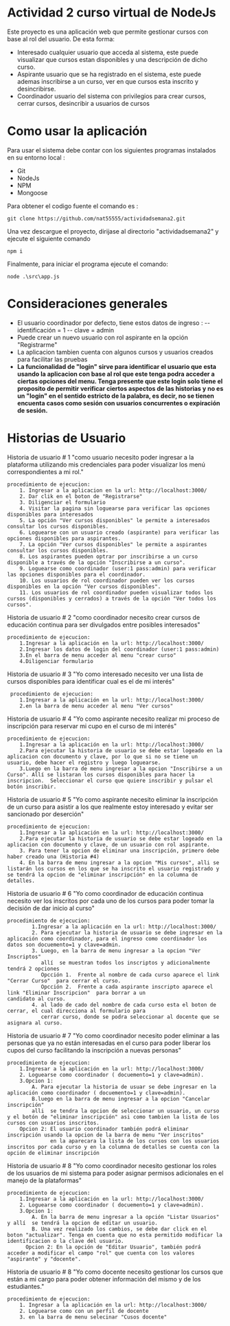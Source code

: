 # Actividad 2 curso virtual de NodeJs

Este proyecto es una aplicación web que permite gestionar cursos con base al rol del usuario. De esta forma:

- Interesado cualquier usuario que acceda al sistema, este puede visualizar que cursos estan disponibles y una descripción de dicho curso.
- Aspirante usuario que se ha registrado en el sistema, este puede ademas inscribirse a un curso, ver en que cursos esta inscrito y desincribirse.
- Coordinador usuario del sistema con privilegios para crear cursos, cerrar cursos, desincribir a usuarios de cursos

# Como usar la aplicación

Para usar el sistema debe contar con los siguientes programas instalados en su entorno local :

- Git
- NodeJs
- NPM
- Mongoose

Para obtener el codigo fuente el comando es :

	git clone https://github.com/nat55555/actividadsemana2.git
	
Una vez descargue el proyecto, dirijase al directorio "actividadsemana2" y ejecute el siguiente comando

	npm i

Finalmente, para iniciar el programa ejecute el comando: 

	node .\src\app.js
	
# Consideraciones generales

- El usuario coordinador por defecto, tiene estos datos de ingreso :
-- identificación = 1
-- clave = admin
- Puede crear un nuevo usuario con rol aspirante en la opción "Registrarme"
- La aplicacion tambien cuenta con algunos cursos y usuarios creados para facilitar las pruebas
- **La funcionalidad de "login" sirve para identificar el usuario que esta usando la aplicacion con base al rol que este tenga podra acceder a ciertas opciones del menu.
Tenga presente que este login solo tiene el proposito de permitir verificar ciertos aspectos de las historias y no es un "login" en el sentido estricto de la palabra, es decir,
no se tienen encuenta casos como sesión con usuarios concurrentes o expiración de sesión.**


# Historias de Usuario

Historia de usuario # 1
	"como usuario necesito poder ingresar a la plataforma utilizando mis credenciales para poder
	visualizar los menú correspondientes a mi rol."

	procedimiento de ejecucion:
		1. Ingresar a la aplicacion en la url: http://localhost:3000/
		2. Dar clik en el boton de "Registrarse"
		3. Diligenciar el formulario
		4. Visitar la pagina sin loguearse para verificar las opciones disponibles para interesados
		5. La opción "Ver cursos disponibles" le permite a interesados consultar los cursos disponibles.
		6. Loguearse con un usuario creado (aspirante) para verificar las opciones disponibles para aspirantes.
		7. La opción "Ver cursos disponibles" le permite a aspirantes consultar los cursos disponibles.		
		8. Los aspirantes pueden optrar por inscribirse a un curso disponible a través de la opción "Inscribirse a un curso".
		9. Loguearse como coordinador (user:1 pass:admin) para verificar las opciones disponibles para el coordinador.
		10. Los usuarios de rol coordinador pueden ver los cursos disponibles en la opción "Ver cursos disponibles".
		11. Los usuarios de rol coordinador pueden visualizar todos los cursos (disponibles y cerrados) a través de la opción "Ver todos los cursos".
 
Historia de usuario # 2
	"como coordinador necesito crear cursos de educación continua para ser divulgados entre posibles
	interesados"

	procedimiento de ejecucion:
		1.Ingresar a la aplicación en la url: http://localhost:3000/
		2.Ingresar los datos de login del coordinador (user:1 pass:admin)
		3.En el barra de menu acceder al menu "crear curso"
		4.Diligenciar formulario

Historia de usuario # 3
	"Yo como interesado necesito ver una lista de cursos disponibles para identificar cual es el de mi
     interés"

     procedimiento de ejecucion:
		1.Ingresar a la aplicación en la url: http://localhost:3000/
     	2.en la barra de menu acceder al menu "Ver cursos"

Historia de usuario # 4 
	"Yo como aspirante necesito realizar mi proceso de inscripción para reservar mi cupo en el curso
         de mi interés"

	procedimiento de ejecucion:
		1.Ingresar a la aplicación en la url: http://localhost:3000/
		2.Para ejecutar la historia de usuario se debe estar logeado en la aplicacion con documento y clave, por lo que si no se tiene un usuario, debe hacer el registro y luego loguearse.
		3.Luego en la barra de menu ingresar a la opcion "Inscribirse a un Curso". Allí se listaran los cursos disponibles para hacer la inscripcion.  Seleccionar el curso que quiere inscribir y pulsar el botón inscribir.

Historia de usuario # 5 
	"Yo como aspirante necesito eliminar la inscripción de un curso para asistir a los que realmente
	estoy interesado y evitar ser sancionado por deserción"

	procedimiento de ejecucion:
		1.Ingresar a la aplicación en la url: http://localhost:3000/	
		2.Para ejecutar la historia de usuario se debe estar logeado en la aplicacion con documento y clave, de un usuario con rol aspirante.
		3. Para tener la opcion de eliminar una inscripción, primero debe haber creado una (Historia #4)
		4. En la barra de menu ingresar a la opcion "Mis cursos", alli se listarán los cursos en los que se ha inscrito el usuario registrado y se tendrá la opcion de "eliminar inscripción" en la columna de detalles.

Historia de usuario # 6
	"Yo como coordinador de educación continua necesito ver los inscritos por cada uno de los cursos
         para poder tomar la decisión de dar inicio al curso"

	procedimiento de ejecucion:
			1.Ingresar a la aplicación en la url: http://localhost:3000/
			2. Para ejecutar la historia de usuario se debe ingresar en la aplicación como coordinador, para el ingreso como coordinador los datos son docuemento=1 y clave=admin.
			3. Luego, en la barra de menu ingresar a la opcion "Ver Inscriptos"
			   allí  se muestran todos los inscriptos y adicionalmente tendrá 2 opciones
			   Opcción 1.  Frente al nombre de cada curso aparece el link "Cerrar Curso"  para cerrar el curso.
			   Opcción 2.  Frente a cada aspirante inscripto aparece el link "Eliminar Inscripcion"  para borrar a un                                              candidato al curso.
			4. al lado de cado del nombre de cada curso esta el boton de cerrar, el cual direcciona al formulario para  
			   cerrar curso, donde se podra seleccionar al docente que se asignara al curso.


Historia de usuario # 7
	"Yo como coordinador necesito poder eliminar a las personas que ya no están interesadas en el
	curso para poder liberar los cupos del curso facilitando la inscripción a nuevas personas"

	procedimiento de ejecucion:
		1.Ingresar a la aplicación en la url: http://localhost:3000/
		2. Loguearse como coordinador ( docuemento=1 y clave=admin).
		3.Opcion 1:
			A. Para ejecutar la historia de usuar se debe ingresar en la aplicación como coordinador ( docuemento=1 y clave=admin).
			B.luego en la barra de menu ingresar a la opcion "Cancelar inscripción"
			alli  se tendra la opcion de seleccionar un usuario, un curso y el botón de "eliminar inscripción" asi como tambien la lista de los cursos con usuarios inscritos.
		Opcion 2: El usuario coordinador también podrá eliminar inscripción usando la opcion de la barra de menu "Ver inscritos"
				  en la aparecara la lista de los cursos con los usuarios inscritos por cada curso y en la columna de detalles se cuenta con la opción de eliminar inscripción
				  
Historia de usuario # 8
	"Yo como coordinador necesito gestionar los roles de los usuarios de mi sistema para poder asignar
	permisos adicionales en el manejo de la plataformas"

	procedimiento de ejecucion:
		1.Ingresar a la aplicación en la url: http://localhost:3000/
		2. Loguearse como coordinador ( docuemento=1 y clave=admin).		
		3.Opcion 1:
			A. En la barra de menu ingresar a la opción "Listar Usuarios" y allí  se tendrá la opcion de editar un usuario.
			B. Una vez realizado los cambios, se debe dar click en el boton "actualizar". Tenga en cuenta que no esta permitido modificar la identificacion o la clave del usuario. 
		  Opcion 2: En la opción de "Editar Usuario", también podrá acceder a modificar el campo "rol" que cuenta con los valores "aspirante" y "docente".
				  				  

Historia de usuario # 8
	"Yo como docente necesito gestionar los cursos que están a mi cargo para poder obtener
	información del mismo y de los estudiantes."

	procedimiento de ejecucion:
		1. Ingresar a la aplicación en la url: http://localhost:3000/
		2. Loguearse como con un perfil de docente
		3. en la barra de menu selecinar "Cusos docente"

